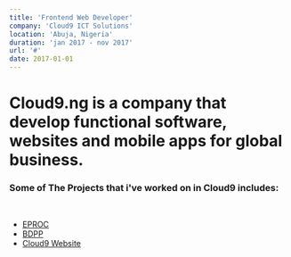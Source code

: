 ```yaml
---
title: 'Frontend Web Developer'
company: 'Cloud9 ICT Solutions'
location: 'Abuja, Nigeria'
duration: 'jan 2017 - nov 2017'
url: '#'
date: 2017-01-01
---
```


# Cloud9.ng is a company that develop functional software, websites and mobile apps for global business.

### Some of The Projects that i've worked on in Cloud9 includes:

<br/>

- [EPROC](https://kadppa.eprocurement.ng/)
- [BDPP](https://kadppa.eprocurement.ng/)
- [Cloud9 Website](https://cloud9.ng/)
